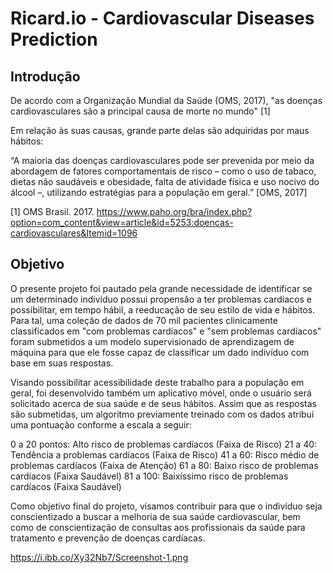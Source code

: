 # Ricard.io - Cardiovascular Diseases Prediction


## Introdução
De acordo com a Organização Mundial da Saúde (OMS, 2017), "as doenças cardiovasculares são a principal causa de morte no mundo" [1]

Em relação às suas causas, grande parte delas são adquiridas por maus hábitos:

“A maioria das doenças cardiovasculares pode ser prevenida por meio da abordagem de fatores comportamentais de risco – como o uso de tabaco, dietas não saudáveis e obesidade, falta de atividade física e uso nocivo do álcool –, utilizando estratégias para a população em geral.” [OMS, 2017]

[1] OMS Brasil. 2017. https://www.paho.org/bra/index.php?option=com_content&view=article&id=5253:doencas-cardiovasculares&Itemid=1096


## Objetivo
O presente projeto foi pautado pela grande necessidade de identificar se um determinado indivíduo possui propensão a ter problemas cardíacos e possibilitar, em tempo hábil, a reeducação de seu estilo de vida e hábitos. Para tal, uma coleção de dados de 70 mil pacientes clinicamente classificados em  "com problemas cardíacos" e "sem problemas cardíacos" foram submetidos a um modelo supervisionado de aprendizagem de máquina para que ele fosse capaz de classificar um dado indivíduo com base em suas respostas.

Visando possibilitar acessibilidade deste trabalho para a população em geral, foi desenvolvido também um aplicativo móvel, onde o usuário será solicitado acerca de sua saúde e de seus hábitos. Assim que as respostas são submetidas, um algoritmo previamente treinado com os dados atribui uma pontuação conforme a escala a seguir:

0 a 20 pontos: Alto risco de problemas cardíacos (Faixa de Risco)
21 a 40: Tendência a problemas cardíacos (Faixa de Risco)
41 a 60: Risco médio de problemas cardíacos (Faixa de Atenção)
61 a 80: Baixo risco de problemas cardíacos (Faixa Saudável)
81 a 100: Baixíssimo risco de problemas cardíacos (Faixa Saudável)

Como objetivo final do projeto, visamos contribuir para que o indivíduo seja conscientizado a buscar a melhoria de sua saúde cardiovascular, bem como de conscientização de consultas aos profissionais da saúde para tratamento e prevenção de doenças cardíacas.

https://i.ibb.co/Xy32Nb7/Screenshot-1.png
